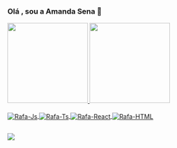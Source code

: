 ### Olá , sou a Amanda Sena 👋

<a href="https://github.com/AmandaLivramento">
  <img height="180em" src="https://github-readme-stats.vercel.app/api?username=AmandaLivramento&show_icons=true&theme=dracula&include_all_commits=true&count_private=true"/>
  <img height="180em" src="https://github-readme-stats.vercel.app/api/top-langs/?username=AmandaLivramento&layout=compact&langs_count=7&theme=dracula"/>
</div>


<div style="display: inline_block"><br>
  <img align="center" alt="Rafa-Js" src="https://img.shields.io/badge/HTML5-E34F26?style=for-the-badge&logo=html5&logoColor=white">
  <img align="center" alt="Rafa-Ts" src="https://img.shields.io/badge/CSS3-1572B6?style=for-the-badge&logo=css3&logoColor=white">
  <img align="center" alt="Rafa-React" src="https://img.shields.io/badge/PHP-777BB4?style=for-the-badge&logo=php&logoColor=white">
  <img align="center" alt="Rafa-HTML"  src="https://img.shields.io/badge/Laravel-FF2D20?style=for-the-badge&logo=laravel&logoColor=white">
  
 

  ##
  
  
  
  <div> 
  
 <a href="https://www.linkedin.com/in/amandasena" target="_blank"><img src="https://img.shields.io/badge/-LinkedIn-%230077B5?style=for-the-badge&logo=linkedin&logoColor=white" target="_blank"></a> 
 
  
 
</div>
